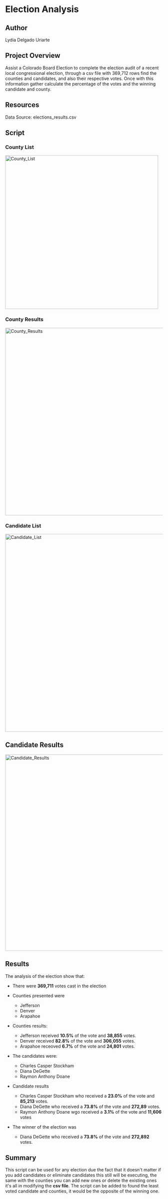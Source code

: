 # Election Analysis

## Author
Lydia Delgado Uriarte

## Project Overview
Assist a Colorado Board Election to complete the election audit of a recent local congressional election, through a csv file with 369,712 rows find the counties and candidates, and also their respective votes. Once with this information gather calculate the percentage of the votes and the winning candidate and county. 

## Resources
Data Source: elections_results.csv

## Script

### County List 
<img width="489" alt="County_List" src="https://user-images.githubusercontent.com/71950779/150090240-014e05ba-ff8a-4a58-b429-23f72ce6e846.png">

### County Results
<img width="597" alt="County_Results" src="https://user-images.githubusercontent.com/71950779/150090255-7493c9d2-6740-4c9c-ba44-254e629f082b.png">

### Candidate List
<img width="630" alt="Candidate_List" src="https://user-images.githubusercontent.com/71950779/150090248-38d293bb-3d6e-4394-9bab-841b26ce852c.png">

## Candidate Results
<img width="625" alt="Candidate_Results" src="https://user-images.githubusercontent.com/71950779/150090199-a0f8b8f2-9239-4dfc-b4b5-2eff3a0fb0e4.png">

## Results 
The analysis of the election show that:
- There were **369,711** votes cast in the election
- Counties presented were
    - Jefferson
    - Denver
    - Arapahoe

- Counties results:
    - Jefferson received **10.5%** of the vote and **38,855** votes.
    - Denver received **82.8%** of the vote and **306,055** votes.
    - Arapahoe receoved **6.7%** of the vote and **24,801** votes.

- The candidates were:
    - Charles Casper Stockham
    - Diana DeGette
    - Raymon Anthony Doane

- Candidate results
    - Charles Casper Stockham who received a **23.0%** of the vote and **85,213** votes.
    - Diana DeGette who received a **73.8%** of the vote and **272,89** votes.
    - Raymon Anthony Doane wgo received a **3.1%** of the vote and **11,606** votes

- The winner of the election was
    - Diana DeGette who received a **73.8%** of the vote and **272,892** votes.

## Summary
This script can be used for any election due the fact that it doesn't matter if you add candidates or eliminate candidates this still will be executing, the same with the counties you can add new ones or delete the existing ones it's all in modifying the **csv file**. The script can be added to found the least voted candidate and counties, it would be the opposite of the winning one.

